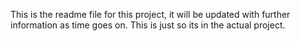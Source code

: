 This is the readme file for this project, it will be updated with further information as time goes on. This is just so its in the actual project.